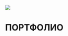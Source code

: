 ![][pic]

[pic]: https://github.com/georgiy-vasilevskiy/test_repo/blob/main/pic/background-737866195%20(1).png

# ПОРТФОЛИО
